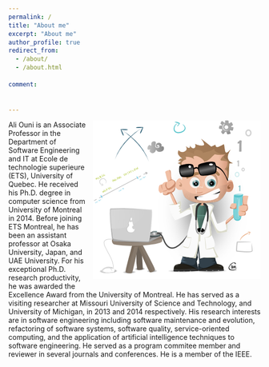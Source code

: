```yaml
---
permalink: /
title: "About me"
excerpt: "About me"
author_profile: true
redirect_from:
  - /about/
  - /about.html

comment:


---
```


<div style="float:right; margin-bottom: 1em; margin-left: 1em;">
  <img src="/images/teacher.png" />
</div>

Ali Ouni is an Associate Professor in the Department of Software Engineering and IT at Ecole de technologie superieure (ETS), University of Quebec. He received his Ph.D. degree in computer science from University of Montreal in 2014. Before joining ETS Montreal, he has been an assistant professor at Osaka University, Japan, and UAE University. For his exceptional Ph.D. research productivity, he was awarded the Excellence Award from the University of Montreal. He has served as a visiting researcher at Missouri University of Science and Technology, and University of Michigan, in 2013 and 2014 respectively. His research interests are in software engineering including software maintenance and evolution, refactoring of software systems, software quality, service-oriented computing, and the application of artificial intelligence techniques to software engineering. He served as a program commitee member and reviewer in several journals and conferences. He is a member of the IEEE.


